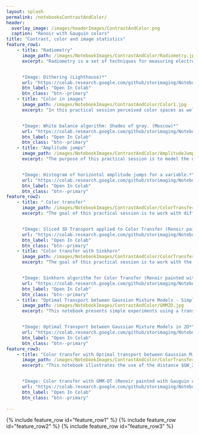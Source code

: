 ```yaml
--- 
layout: splash
permalink: /notebooksContrastAndColor/
header:
  overlay_image: /images/headerImages/ContrastAndColor.png
  caption: "Renoir with Gauguin colors"
title: "Contrast, color and image statistics"
feature_row1:
    - title: "Radiometry"
      image_path: /images/NotebookImages/ContrastAndColor/Radiometry.jpg  
      excerpt: "Radiometry is a set of techniques for measuring electromagnetic radiation, including visible light. In this practical session we will work with histograms to describe the frequency with which the intensity values (pixels) of an image occur. It also shows how to modify image contrasts using histograms. Finally, Image Quantization techniques are shown, especially useful for displaying images on screen with different color depth.


      *Image: Dithering (Lighthouse)*"
      url: "https://colab.research.google.com/github/storimaging/Notebooks/blob/main/ContrastAndColor/TP_Radiometrie.ipynb"
      btn_label: "Open In Colab"
      btn_class: "btn--primary"
    - title: "Color in images"
      image_path: /images/NotebookImages/ContrastAndColor/Color1.jpg  
      excerpt: "In this practical session perceived color spaces as well as different classical color spaces are explored. Techniques are studied to visualize the distribution of colors. In addition, different algorithms are tested for white balance correction in images. Finally, a demosicing algorithm for the reconstruction of color images is studied.


      *Image: White balance algorithm: Shades of gray. (Moscow)*"
      url: "https://colab.research.google.com/github/storimaging/Notebooks/blob/main/ContrastAndColor/TP_color.ipynb"
      btn_label: "Open In Colab"
      btn_class: "btn--primary" 
    - title: "Amplitude jumps"
      image_path: /images/NotebookImages/ContrastAndColor/AmplitudeJumps.jpg
      excerpt: "The purpose of this practical session is to model the distribution of amplitude jumps in images.


      *Image: Histogram of horizontal amplitude jumps for a variable.*"
      url: "https://colab.research.google.com/github/storimaging/Notebooks/blob/main/ContrastAndColor/Amplitude_jumps.ipynb"
      btn_label: "Open In Colab"
      btn_class: "btn--primary"
feature_row2:
    - title: " Color transfer"
      image_path: /images/NotebookImages/ContrastAndColor/ColorTransfer.jpg 
      excerpt: "The goal of this practical session is to work with different techniques and algorithms that allow to transport the color distribution from one image to another. For this purpose, the optimal transport algorithm Sliced is applied. Regularization methods are studied in order to reduce artifacts that may be generated while the color transfer.


      *Image: Sliced 3D Transport applied to Color Transfer (Renoir painted with Rembrandt colors)*"
      url: "https://colab.research.google.com/github/storimaging/Notebooks/blob/main/ContrastAndColor/TP_color_transfer.ipynb"
      btn_label: "Open In Colab"
      btn_class: "btn--primary" 
    - title: "Color transfer with Sinkhorn"
      image_path: /images/NotebookImages/ContrastAndColor/ColorTransferSinkhorn.jpg 
      excerpt: "The goal of this practical session is to work with the Sinkhorn algorithm that allow to transport the color distribution from one image to another. Regularization methods are applied in order to reduce artifacts that may be generated while the color transfer.


      *Image: Sinkhorn algorithm for Color Transfer (Renoir painted with Gauguin colors)*"
      url: "https://colab.research.google.com/github/storimaging/Notebooks/blob/main/ContrastAndColor/TP_color_transfer_with_Sinkhorn.ipynb"
      btn_label: "Open In Colab"
      btn_class: "btn--primary"
    - title: "Optimal Transport between Gaussian Mixture Models - Simple experiments"
      image_path: /images/NotebookImages/ContrastAndColor/GMM2D.jpg
      excerpt: "This notebook presents simple experiments using a transportation distance between GMM defined by restricting the set of possible coupling measures to Gaussian mixtures. 


      *Image: Optimal Transport between Gaussian Mixture Models in 2D*"
      url: "https://colab.research.google.com/github/storimaging/Notebooks/blob/main/ContrastAndColor/GMM_OT_introduction.ipynb"
      btn_label: "Open In Colab"
      btn_class: "btn--primary"
feature_row3:
    - title: "Color transfer with Optimal transport between Gaussian Mixture Models"
      image_path: /images/NotebookImages/ContrastAndColor/ColorTransferOT.jpg
      excerpt: "This notebook illustrates the use of the distance $GW_2$ for color transfer, as described in [Delon, Desolneux, *A Wasserstein-type distance in the space of Gaussian Mixture Models*, 2019.](https://hal.archives-ouvertes.fr/hal-02178204)


      *Image: Color transfer with GMM-OT (Renoir painted with Gauguin colors)*"
      url: "https://colab.research.google.com/github/storimaging/Notebooks/blob/main/ContrastAndColor/GMM_OT_color_transfer.ipynb"
      btn_label: "Open In Colab"
      btn_class: "btn--primary"
    
---
```


{% include feature_row id="feature_row1" %}
{% include feature_row id="feature_row2" %}
{% include feature_row id="feature_row3" %}


